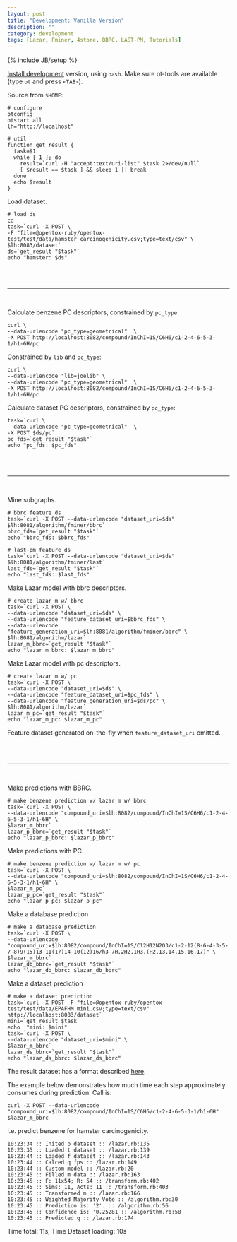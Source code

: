 ```yaml
---
layout: post
title: "Development: Vanilla Version"
description: ""
category: development
tags: [Lazar, Fminer, 4store, BBRC, LAST-PM, Tutorials]
---
```

{% include JB/setup %}

[Install development](http://opentox.github.com/setup/2012/08/09/install-opentox-development-environment/) version, using `bash`. Make sure ot-tools are available (type `ot` and press `<TAB>`).

Source from `$HOME`:

    # configure
    otconfig
    otstart all
    lh="http://localhost"

    # util 
    function get_result {
      task=$1
      while [ 1 ]; do
        result=`curl -H "accept:text/uri-list" $task 2>/dev/null`
        [ $result == $task ] && sleep 1 || break
      done
      echo $result
    }

Load dataset.
 
    # load ds
    cd
    task=`curl -X POST \
    -F "file=@opentox-ruby/opentox-test/test/data/hamster_carcinogenicity.csv;type=text/csv" \
    $lh:8083/dataset`
    ds=`get_result "$task"`
    echo "hamster: $ds" 


<br>
<br>
<hr>
<br>

Calculate benzene PC descriptors, constrained by `pc_type`:

    curl \
    --data-urlencode "pc_type=geometrical"  \
    -X POST http://localhost:8082/compound/InChI=1S/C6H6/c1-2-4-6-5-3-1/h1-6H/pc

Constrained by `lib` and `pc_type`:

    curl \
    --data-urlencode "lib=joelib" \
    --data-urlencode "pc_type=geometrical"  \
    -X POST http://localhost:8082/compound/InChI=1S/C6H6/c1-2-4-6-5-3-1/h1-6H/pc

Calculate dataset PC descriptors, constrained by `pc_type`:

    task=`curl \
    --data-urlencode "pc_type=geometrical"  \
    -X POST $ds/pc`
    pc_fds=`get_result "$task"`
    echo "pc_fds: $pc_fds"

<br>
<br>
<hr>
<br>


Mine subgraphs. 

    # bbrc feature ds
    task=`curl -X POST --data-urlencode "dataset_uri=$ds" $lh:8081/algorithm/fminer/bbrc`
    bbrc_fds=`get_result "$task"`
    echo "bbrc_fds: $bbrc_fds" 

    # last-pm feature ds
    task=`curl -X POST --data-urlencode "dataset_uri=$ds" $lh:8081/algorithm/fminer/last`
    last_fds=`get_result "$task"`
    echo "last_fds: $last_fds" 

Make Lazar model with bbrc descriptors. 
 
    # create lazar m w/ bbrc
    task=`curl -X POST \
    --data-urlencode "dataset_uri=$ds" \
    --data-urlencode "feature_dataset_uri=$bbrc_fds" \
    --data-urlencode "feature_generation_uri=$lh:8081/algorithm/fminer/bbrc" \
    $lh:8081/algorithm/lazar`
    lazar_m_bbrc=`get_result "$task"`
    echo "lazar_m_bbrc: $lazar_m_bbrc"

Make Lazar model with pc descriptors.

    # create lazar m w/ pc
    task=`curl -X POST \
    --data-urlencode "dataset_uri=$ds" \
    --data-urlencode "feature_dataset_uri=$pc_fds" \
    --data-urlencode "feature_generation_uri=$ds/pc" \
    $lh:8081/algorithm/lazar`
    lazar_m_pc=`get_result "$task"`
    echo "lazar_m_pc: $lazar_m_pc"

Feature dataset generated on-the-fly when `feature_dataset_uri` omitted.

<br>
<br>
<hr>
<br>


Make predictions with BBRC.

    # make benzene prediction w/ lazar m w/ bbrc
    task=`curl -X POST \
    --data-urlencode "compound_uri=$lh:8082/compound/InChI=1S/C6H6/c1-2-4-6-5-3-1/h1-6H" \
    $lazar_m_bbrc`
    lazar_p_bbrc=`get_result "$task"`
    echo "lazar_p_bbrc: $lazar_p_bbrc" 


Make predictions with PC.

    # make benzene prediction w/ lazar m w/ pc
    task=`curl -X POST \
    --data-urlencode "compound_uri=$lh:8082/compound/InChI=1S/C6H6/c1-2-4-6-5-3-1/h1-6H" \
    $lazar_m_pc`
    lazar_p_pc=`get_result "$task"`
    echo "lazar_p_pc: $lazar_p_pc" 


Make a database prediction

    # make a database prediction
    task=`curl -X POST \
    --data-urlencode "compound_uri=$lh:8082/compound/InChI=1S/C12H12N2O3/c1-2-12(8-6-4-3-5-7-8)9(15)13-11(17)14-10(12)16/h3-7H,2H2,1H3,(H2,13,14,15,16,17)" \ 
    $lazar_m_bbrc`
    lazar_db_bbrc=`get_result "$task"`
    echo "lazar_db_bbrc: $lazar_db_bbrc" 

Make a dataset prediction

    # make a dataset prediction
    task=`curl -X POST -F "file=@opentox-ruby/opentox-test/test/data/EPAFHM.mini.csv;type=text/csv" http://localhost:8083/dataset`
    mini=`get_result $task`
    echo  "mini: $mini"
    task=`curl -X POST \
    --data-urlencode "dataset_uri=$mini" \
    $lazar_m_bbrc`
    lazar_ds_bbrc=`get_result "$task"`
    echo "lazar_ds_bbrc: $lazar_ds_bbrc"

The result dataset has a format described [here](http://goo.gl/dErI9).


The example below demonstrates how much time each step approximately consumes during prediction. Call is: 

    curl -X POST --data-urlencode "compound_uri=$lh:8082/compound/InChI=1S/C6H6/c1-2-4-6-5-3-1/h1-6H" $lazar_m_bbrc

i.e. predict benzene for hamster carcinogenicity.

    10:23:34 :: Inited p dataset :: /lazar.rb:135
    10:23:35 :: Loaded t dataset :: /lazar.rb:139
    10:23:44 :: Loaded f dataset :: /lazar.rb:143
    10:23:44 :: Calced q fps :: /lazar.rb:149
    10:23:44 :: Custom model :: /lazar.rb:20
    10:23:45 :: Filled m data :: /lazar.rb:163
    10:23:45 :: F: 11x54; R: 54 :: /transform.rb:402
    10:23:45 :: Sims: 11, Acts: 11 :: /transform.rb:403
    10:23:45 :: Transformed m :: /lazar.rb:166
    10:23:45 :: Weighted Majority Vote :: /algorithm.rb:30
    10:23:45 :: Prediction is: '2'. :: /algorithm.rb:56
    10:23:45 :: Confidence is: '0.25281 :: /algorithm.rb:58
    10:23:45 :: Predicted q :: /lazar.rb:174

Time total: 11s, Time Dataset loading: 10s 
